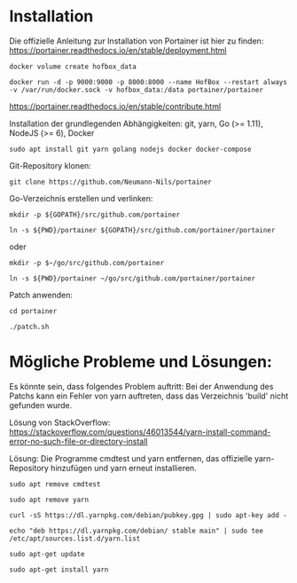 # Installation

Die offizielle Anleitung zur Installation von Portainer ist hier zu finden: https://portainer.readthedocs.io/en/stable/deployment.html

```
docker volume create hofbox_data

docker run -d -p 9000:9000 -p 8000:8000 --name HofBox --restart always -v /var/run/docker.sock -v hofbox_data:/data portainer/portainer
```

https://portainer.readthedocs.io/en/stable/contribute.html

Installation der grundlegenden Abhängigkeiten: git, yarn, Go (>= 1.11), NodeJS (>= 6), Docker
```
sudo apt install git yarn golang nodejs docker docker-compose
```

Git-Repository klonen:
```
git clone https://github.com/Neumann-Nils/portainer
```

Go-Verzeichnis erstellen und verlinken:
```
mkdir -p ${GOPATH}/src/github.com/portainer

ln -s ${PWD}/portainer ${GOPATH}/src/github.com/portainer/portainer
```

oder
```
mkdir -p $~/go/src/github.com/portainer

ln -s ${PWD}/portainer ~/go/src/github.com/portainer/portainer
```

Patch anwenden:
```
cd portainer

./patch.sh
```


# Mögliche Probleme und Lösungen:

Es könnte sein, dass folgendes Problem auftritt: Bei der Anwendung des Patchs kann ein Fehler von yarn auftreten, dass das Verzeichnis 'build' nicht gefunden wurde.

Lösung von StackOverflow: https://stackoverflow.com/questions/46013544/yarn-install-command-error-no-such-file-or-directory-install

Lösung: Die Programme cmdtest und yarn entfernen, das offizielle yarn-Repository hinzufügen und yarn erneut installieren.

```
sudo apt remove cmdtest

sudo apt remove yarn

curl -sS https://dl.yarnpkg.com/debian/pubkey.gpg | sudo apt-key add -

echo "deb https://dl.yarnpkg.com/debian/ stable main" | sudo tee /etc/apt/sources.list.d/yarn.list

sudo apt-get update

sudo apt-get install yarn
```
